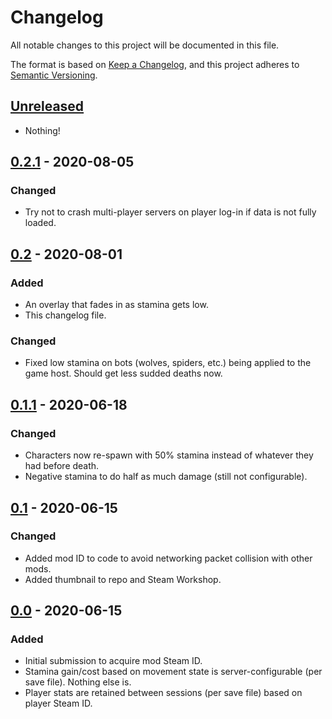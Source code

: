 # Changelog

All notable changes to this project will be documented in this file.

The format is based on [Keep a Changelog](https://keepachangelog.com/en/1.0.0/),
and this project adheres to [Semantic Versioning](https://semver.org/spec/v2.0.0.html).


## [Unreleased]

- Nothing!

[Unreleased]: https://github.com//Stamina/compare/v0.2.1...HEAD


## [0.2.1] - 2020-08-05
### Changed

- Try not to crash multi-player servers on player log-in if data is not fully loaded.

[0.2.1]: https://github.com/keyspace/Stamina/compare/v0.2...v0.2.1


## [0.2] - 2020-08-01
### Added

- An overlay that fades in as stamina gets low.
- This changelog file.

### Changed

- Fixed low stamina on bots (wolves, spiders, etc.) being applied to the game host.
  Should get less sudded deaths now.

[0.2]: https://github.com/keyspace/Stamina/compare/v0.1.1...v0.2


## [0.1.1] - 2020-06-18
### Changed

- Characters now re-spawn with 50% stamina instead of whatever they had before death.
- Negative stamina to do half as much damage (still not configurable).

[0.1.1]: https://github.com/keyspace/Stamina/compare/v0.1...v0.1.1


## [0.1] - 2020-06-15
### Changed

- Added mod ID to code to avoid networking packet collision with other mods.
- Added thumbnail to repo and Steam Workshop.

[0.1]: https://github.com/keyspace/Stamina/compare/v0.0...v0.1


## [0.0] - 2020-06-15
### Added
- Initial submission to acquire mod Steam ID.
- Stamina gain/cost based on movement state is server-configurable (per save file).
  Nothing else is.
- Player stats are retained between sessions (per save file) based on player Steam ID.

[0.0]: https://github.com/keyspace/Stamina/releases/tag/v0.0

